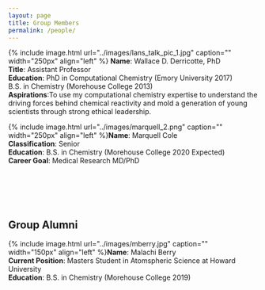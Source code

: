 ```yaml
---
layout: page
title: Group Members
permalink: /people/
---
```


{% include image.html url="../images/lans_talk_pic_1.jpg" caption="" width="250px" align="left" %} **Name**: Wallace D. Derricotte, PhD  
**Title**: Assistant Professor  
**Education**: PhD in Computational Chemistry (Emory University 2017)  
               B.S. in Chemistry (Morehouse College 2013)  
**Aspirations**:To use my computational chemistry expertise to understand the driving forces behind chemical reactivity and mold a generation of young scientists through strong ethical leadership.  


{% include image.html url="../images/marquell_2.png" caption="" width="250px" align="left" %}**Name**: Marquell Cole  
**Classification**: Senior  
**Education**: B.S. in Chemistry (Morehouse College 2020 Expected)  
**Career Goal**: Medical Research MD/PhD  
&nbsp;

&nbsp;

&nbsp;

## Group Alumni
{% include image.html url="../images/mberry.jpg" caption="" width="150px" align="left" %}**Name**: Malachi Berry  
**Current Position**: Masters Student in Atomspheric Science at Howard University  
**Education**: B.S. in Chemistry (Morehouse College 2019)
